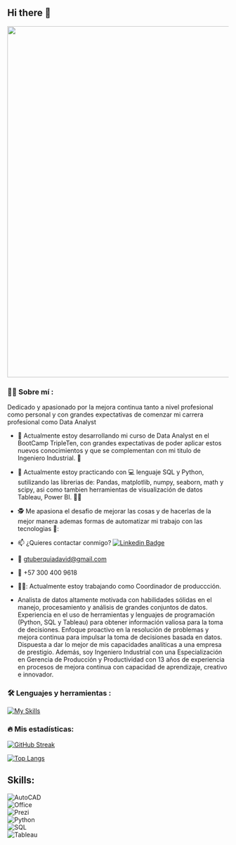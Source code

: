 ## Hi there 👋
<div id="header" align="center">
  <img decoding="async" src="https://github.com/gtuberquiadavid/gtuberquiadavid/blob/main/Gustavo%20Adolfo%20Tuberquia%20David.png" width="800"/>
</div>

 <div id="header" align="left">

### :man_technologist: Sobre mí :
Dedicado y apasionado por la mejora continua tanto a nivel profesional como personal y con grandes expectativas de comenzar mi carrera profesional como Data Analyst<img decoding="async"  width="30">
* :seedling: Actualmente estoy desarrollando mi curso de Data Analyst en el BootCamp TripleTen, con grandes expectativas de poder aplicar estos nuevos conocimientos y que se complementan con mi titulo de Ingeniero Industrial. :muscle:

* :telescope: Actualmente estoy practicando con :computer: lenguaje SQL y Python, sutilizando las librerias de: Pandas, matplotlib, numpy, seaborn, math y scipy, asi como tambien herramientas de visualización de datos Tableau, Power BI. :technologist:

* :detective: Me apasiona el desafio de mejorar las cosas y de hacerlas de la mejor manera ademas formas de automatizar mi trabajo con las tecnologias 🔄:

* :mailbox: ¿Quieres contactar conmigo? [![Linkedin Badge](https://img.shields.io/badge/-Gustavo_Tuberquia-blue?style=flat&logo=Linkedin&logoColor=white)](https://www.linkedin.com/in/gtuberquiadavid/)

* :e-mail: gtuberquiadavid@gmail.com

* :iphone: +57 300 400 9618

* 🧑‍💼: Actualmente estoy trabajando como Coordinador de produccción.

* Analista de datos altamente motivada con habilidades sólidas en el manejo, procesamiento y análisis de grandes conjuntos de datos. Experiencia en el uso de herramientas y lenguajes de programación (Python, SQL y Tableau) para obtener información valiosa para la toma de decisiones. Enfoque proactivo en la resolución de problemas y mejora continua para impulsar la toma de decisiones basada en datos. Dispuesta a dar lo mejor de mis capacidades analíticas a una empresa de prestigio. Además, soy Ingeniero Industrial con una Especialización en Gerencia de Producción y Productividad con 13 años de experiencia en procesos de mejora continua con capacidad de aprendizaje, creativo e innovador.

### :hammer_and_wrench: Lenguajes y herramientas :
<div id="header" align="left">
  
   [![My Skills](https://skillicons.dev/icons?i=py,anaconda,autocad,gmail,github,vscode,windows)](https://skillicons.dev)

</div>

### :fire: Mis estadísticas:
[![GitHub Streak](http://github-readme-streak-stats.herokuapp.com?user=gtuberquiadavid&theme=dark&background=000000)](https://git.io/streak-stats)

[![Top Langs](https://github-readme-stats.vercel.app/api/top-langs/?username=gtuberquiadavid&layout=compact&theme=vision-friendly-dark)](https://github.com/anuraghazra/github-readme-stats)


## Skills:
![AutoCAD](https://img.shields.io/badge/AutoCAD2020-3DDC84?style=for-the-badge&logo=AutoCAD&logoColor=white&labelColor=101010)</br>
![Office](https://img.shields.io/badge/Office2023-0095D5?style=for-the-badge&logo=microsoft&logoColor=white&labelColor=101010)</br>
![Prezi](https://img.shields.io/badge/Prezi-3DDC84?style=for-the-badge&logo=Prezi&logoColor=white&labelColor=101010)</br>
![Python](https://img.shields.io/badge/Python-3DDC84?style=for-the-badge&logo=Python&logoColor=white&labelColor=101010)</br>
![SQL](https://img.shields.io/badge/SQL-3DDC84?style=for-the-badge&logo=SQL&logoColor=white&labelColor=101010)</br>
![Tableau](https://img.shields.io/badge/Tableau-3DDC84?style=for-the-badge&logo=tableau&logoColor=white&labelColor=101010)</br>

